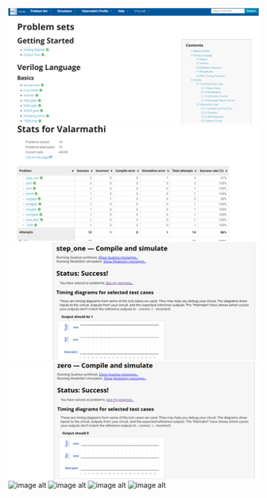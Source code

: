 ![image alt](https://github.com/Valar2309/Hardware101/blob/4a367d7b922de6004cd6e3162bee0ae98716af14/Task%201/Day%201/Screenshot%202025-02-23%20184501.png)
![image alt](https://github.com/Valar2309/Hardware101/blob/ad422685a9f919f273075e288b183074e11c034e/Task%201/Day%201/Screenshot%202025-02-23%20185230.png)
![image alt](https://github.com/Valar2309/Hardware101/blob/17671c2a7f8326338dd2321b6522e43b2ad6189a/Task%201/Day%201/Screenshot%202025-02-23%20185012.png)
![image alt](https://github.com/Valar2309/Hardware101/blob/d1ecd0d5dde14854da7237c35811647d4167e221/Task%201/Day%201/Screenshot%202025-02-23%20185101.png)
![image alt]()
![image alt]()
![image alt]()
![image alt]()
